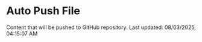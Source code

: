 # Auto Push File

Content that will be pushed to GitHub repository.
Last updated: 08/03/2025, 04:15:07 AM